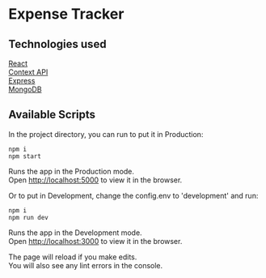 # Expense Tracker

## Technologies used

[React](https://reactjs.org/) <br/>
[Context API ](https://reactjs.org/docs/context.html) <br/>
[Express](https://expressjs.com/)<br/>
[MongoDB](https://www.mongodb.com/)<br/>

## Available Scripts

In the project directory, you can run to put it in Production:

```
npm i
npm start
```

Runs the app in the Production mode.<br />
Open [http://localhost:5000](http://localhost:5000) to view it in the browser.

Or to put in Development, change the config.env to 'development' and run:

```
npm i
npm run dev
```

Runs the app in the Development mode.<br />
Open [http://localhost:3000](http://localhost:3000) to view it in the browser. <br>

The page will reload if you make edits.<br />
You will also see any lint errors in the console.
